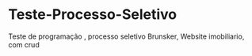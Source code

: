 # Teste-Processo-Seletivo
 Teste de programação , processo seletivo Brunsker, Website imobiliario, com crud
